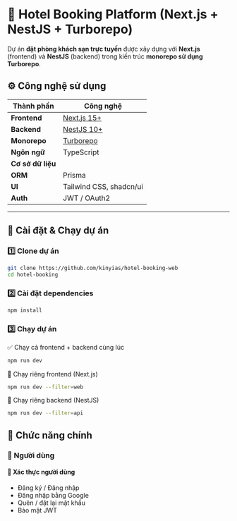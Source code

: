 # 🏨 Hotel Booking Platform (Next.js + NestJS + Turborepo)

Dự án **đặt phòng khách sạn trực tuyến** được xây dựng với **Next.js** (frontend) và **NestJS** (backend) trong kiến trúc **monorepo sử dụng Turborepo**.  


## ⚙️ Công nghệ sử dụng

| Thành phần | Công nghệ |
|-------------|------------|
| **Frontend** | [Next.js 15+](https://nextjs.org/) |
| **Backend** | [NestJS 10+](https://nestjs.com/) |
| **Monorepo** | [Turborepo](https://turbo.build/repo) |
| **Ngôn ngữ** | TypeScript |
| **Cơ sở dữ liệu** | |
| **ORM** | Prisma |
| **UI** | Tailwind CSS, shadcn/ui |
| **Auth** | JWT / OAuth2 |

---

## 🚀 Cài đặt & Chạy dự án

### 1️⃣ Clone dự án

```bash
git clone https://github.com/kinyias/hotel-booking-web
cd hotel-booking
```
### 2️⃣ Cài đặt dependencies
```bash
npm install
```
### 3️⃣ Chạy dự án
✅ Chạy cả frontend + backend cùng lúc
```bash
npm run dev
```
🔹 Chạy riêng frontend (Next.js)
```bash
npm run dev --filter=web
```
🔹 Chạy riêng backend (NestJS)
```bash
npm run dev --filter=api
```
## 🧠 Chức năng chính

### 👤 Người dùng
 
#### 🔐 Xác thực người dùng
- Đăng ký / Đăng nhập
- Đăng nhập bằng Google
- Quên / đặt lại mật khẩu
- Bảo mật JWT

